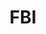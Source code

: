 ---
# This topic lives at
# https://digital.gov/topics/fbi

# Topic Title
title: "FBI"

# description — keep it short and clear
summary: ""

# Weight
weight: 1

# For more information on managing topics,
# see https://github.com/GSA/digitalgov.gov/wiki/topics
---